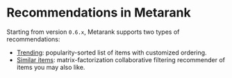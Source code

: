 # Recommendations in Metarank

Starting from version `0.6.x`, Metarank supports two types of recommendations:
* [Trending](trending.md): popularity-sorted list of items with customized ordering.
* [Similar items](similar.md): matrix-factorization collaborative filtering recommender of items you may also like. 